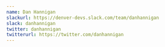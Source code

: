 ```yaml
---
name: Dan Hannigan
slackurl: https://denver-devs.slack.com/team/danhannigan
slack: danhannigan
twitter: danhannigan
twitterurl: https://twitter.com/danhannigan
---
```

